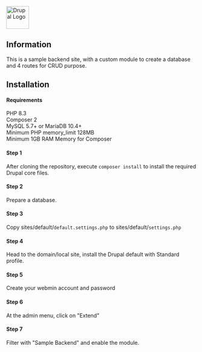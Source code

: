 <img alt="Drupal Logo" src="https://www.drupal.org/files/Wordmark_blue_RGB.png" height="60px">

## Information
This is a sample backend site, with a custom module to create a database and 4 routes for CRUD purpose.

## Installation
#### Requirements
PHP 8.3<br>
Composer 2<br>
MySQL 5.7+ or MariaDB 10.4+<br>
Minimum PHP memory_limit 128MB<br>
Minimum 1GB RAM Memory for Composer<br>

#### Step 1
After cloning the repository, execute `composer install` to install the required Drupal core files.

#### Step 2
Prepare a database.

#### Step 3
Copy sites/default/`default.settings.php` to sites/default/`settings.php`

#### Step 4
Head to the domain/local site, install the Drupal default with Standard profile.

#### Step 5
Create your webmin account and password

#### Step 6
At the admin menu, click on "Extend"

#### Step 7
Filter with "Sample Backend" and enable the module.


